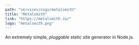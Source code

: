 ```yaml
---
path: "services/ssgs/metalsmith"
title: "Metalsmith"
link: "https://metalsmith.io/"
logo: "metalsmith.png"
---
```


An extremely simple, _pluggable_ static site generator in Node.js.
